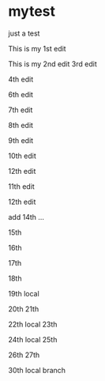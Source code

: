 # mytest
just a test

This is my 1st edit 

This is my 2nd edit
3rd edit

4th edit


6th edit

7th edit

8th edit

9th edit

10th edit

12th edit 

11th edit


12th edit

add 14th ...

15th

16th

17th

18th

19th local

20th
21th

22th local
23th

24th local
25th

26th
27th 

30th local branch
